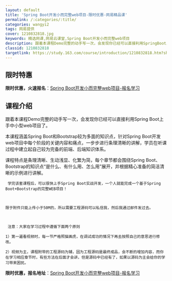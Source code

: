 ```yaml
---
layout: default
title: 'Spring Boot开发小而完整web项目-限时优惠-网易精品课'
permalink: /:categories/:title/
categories: wangyi2
tags: 网易提供
cover: 1210832818.jpg
keywords: 精选网课,网易云课堂,Spring Boot开发小而完整web项目
description: 跟着本课程Demo完整的动手写一次，会发现你已经可以直接利用SpringBoot上手中小型web项目了。本课程涵盖Spr
classid: 1210832818
targetlink: https://study.163.com/course/introduction/1210832818.htm?share=1&shareId=1025206652&utm_campaign=share&utm_medium=iphoneShare&utm_source=&utm_u=1025206652
---
```


## 限时特惠

**限时优惠，火速报名**：[Spring Boot开发小而完整web项目-报名学习](https://study.163.com/course/introduction/1210832818.htm?share=1&shareId=1025206652&utm_campaign=share&utm_medium=iphoneShare&utm_source=&utm_u=1025206652)

## 课程介绍

跟着本课程Demo完整的动手写一次，会发现你已经可以直接利用Spring Boot上手中小型web项目了。



本课程涵盖Spring Boot和Bootstrap较为多面的知识点，针对Spring Boot开发web项目中每个阶段的关键内容和痛点，一步步进行条理清晰的讲解，学员在听课过程中建立起自己较为完备的前端、后端知识体系。       



课程特点是条理清晰、生动浅显、化繁为简，每个章节都会围绕Spring Boot、Bootstrap的知识点“是什么、有什么用、怎么用”展开，并根据精心准备的简洁清晰的示例进行讲解。  



     学完该套课程后，可以很快上手Spring Boot实战开发，一个人就能完成一个基于Spring Boot+Bootstrap的完整WEB项目！

     

    限于附件只能上传小于50M的，所以需要工程源码可以私信我，然后我通过邮件发过去。

     

     注意：大家在学习过程中遵循下面两个原则

    1）第一遍看视频时，每一节严格照猫画虎，在调试成功的情况下再去按照自己的意思进行修改。

    2）视频为主，课程附带的工程源码为辅，因为工程源码是最终成品，会不断的增加内容，而你在学习相应章节时，有些方法在后面才会讲，但是源码中已经有了，如果以源码为主会给你的学习带来困扰。

**限时优惠，报名地址**：[Spring Boot开发小而完整web项目-报名学习](https://study.163.com/course/introduction/1210832818.htm?share=1&shareId=1025206652&utm_campaign=share&utm_medium=iphoneShare&utm_source=&utm_u=1025206652)

